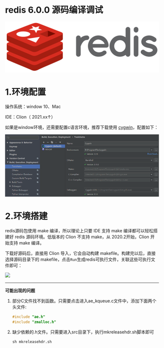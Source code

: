 # redis 6.0.0 源码编译调试

![](docs/logo.png)

# 1.环境配置

操作系统：window 10、Mac

IDE：Clion（ 2021.xx↑）

如果是window环境，还需要配置c语言环境，推荐下载使用 [cygwin](https://cygwin.com/install.html)，配置如下：

![](docs/config-clion.png)

# 2.环境搭建

redis源码包使用 make 编译，所以理论上只要 IDE 支持 make 编译都可以轻松搭建好 redis 源码环境。低版本的 Clion 不支持 make，从 2020.2开始，Clion 开始支持 make 编译。

下载好源码后，直接用 Clion 导入，它会自动构建 makefile。构建完以后，直接选择源码目录下的 makefile，点击`Run`生成redis可执行文件，关联这些可执行文件即可：

![](/Users/shenyanming/learning/c/redis/docs/config-clion-2.png)

------

**可能出现的问题**

1. 部分C文件找不到函数。只需要点击进入ae_kqueue.c文件中，添加下面两个头文件:

   ```c
   #include "ae.h"
   #include "zmalloc.h"
   ```

2. 缺少依赖的.h文件。只需要进入src目录下，执行mkreleasehdr.sh脚本即可

   ```shell
   sh mkreleasehdr.sh

